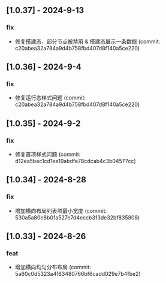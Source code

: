 ## [1.0.37] - 2024-9-13

### fix

- 修复搭建态，部分节点被禁用 & 搭建态展示一条数据 (commit: c20abea32a784a9d4b758fbd407d8f140a5ce220)

## [1.0.36] - 2024-9-4

### fix

- 修复运行态样式问题 (commit: c20abea32a784a9d4b758fbd407d8f140a5ce220)

## [1.0.35] - 2024-9-2

### fix

- 修复首项样式问题 (commit: d12ea5bac1cd1ee19abdfe78cdcab4c3b04577cc)

## [1.0.34] - 2024-8-28

### fix

- 增加横向布局列表项最小宽度 (commit: 530a5a80e8b01a527e7d4eccb313de32bf835808)

## [1.0.33] - 2024-8-26

### feat

- 增加横向均匀分布布局 (commit: 5a60c0d5323a4f83480766bf6cadd029e7b4fbe2)
